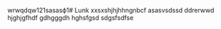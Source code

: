 wrwqdqw121sasasф1# Lunk
xxsxshjhjhhngnbcf
asasvsdssd
ddrerwwd
hjghjgfhdf
gdhgggdh
hghsfgsd
sdgsfsdfse
